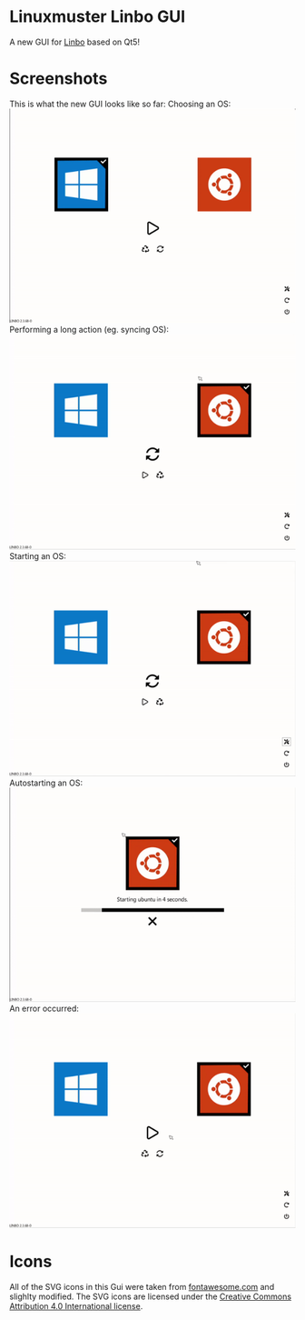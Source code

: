 # Linuxmuster Linbo GUI
A new GUI for [Linbo](https://github.com/linuxmuster/linuxmuster-linbo) based on Qt5!

# Screenshots
This is what the new GUI looks like so far:
Choosing an OS:  
![choose](/screenshots/choose.gif)  
Performing a long action (eg. syncing OS):  
![long](/screenshots/long.gif)  
Starting an OS:  
![start](/screenshots/start.gif)  
Autostarting an OS:  
![autostart](/screenshots/autostart.gif)  
An error occurred:  
![error](/screenshots/error.gif)  

# Icons
All of the SVG icons in this Gui were taken from [fontawesome.com](https://fontawesome.com/license) and slighlty modified.
The SVG icons are licensed under the [Creative Commons Attribution 4.0 International license](https://fontawesome.com/license).
